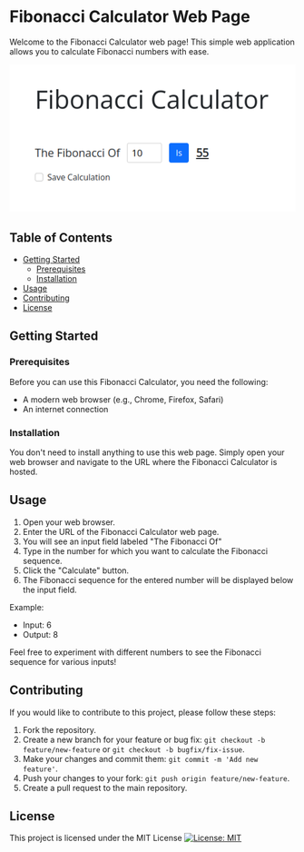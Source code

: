 # Fibonacci Calculator Web Page

Welcome to the Fibonacci Calculator web page! This simple web application allows you to calculate Fibonacci numbers with ease.

![Screenshot](screenshot.png)

## Table of Contents

- [Getting Started](#getting-started)
  - [Prerequisites](#prerequisites)
  - [Installation](#installation)
- [Usage](#usage)
- [Contributing](#contributing)
- [License](#license)

## Getting Started

### Prerequisites

Before you can use this Fibonacci Calculator, you need the following:

- A modern web browser (e.g., Chrome, Firefox, Safari)
- An internet connection

### Installation

You don't need to install anything to use this web page. Simply open your web browser and navigate to the URL where the Fibonacci Calculator is hosted.

## Usage

1. Open your web browser.
2. Enter the URL of the Fibonacci Calculator web page.
3. You will see an input field labeled "The Fibonacci Of"
4. Type in the number for which you want to calculate the Fibonacci sequence.
5. Click the "Calculate" button.
6. The Fibonacci sequence for the entered number will be displayed below the input field.

Example:
- Input: 6
- Output: 8

Feel free to experiment with different numbers to see the Fibonacci sequence for various inputs!

## Contributing

If you would like to contribute to this project, please follow these steps:

1. Fork the repository.
2. Create a new branch for your feature or bug fix: `git checkout -b feature/new-feature` or `git checkout -b bugfix/fix-issue`.
3. Make your changes and commit them: `git commit -m 'Add new feature'`.
4. Push your changes to your fork: `git push origin feature/new-feature`.
5. Create a pull request to the main repository.

## License

This project is licensed under the MIT License [![License: MIT](https://img.shields.io/badge/License-MIT-yellow.svg)](https://opensource.org/licenses/MIT)
